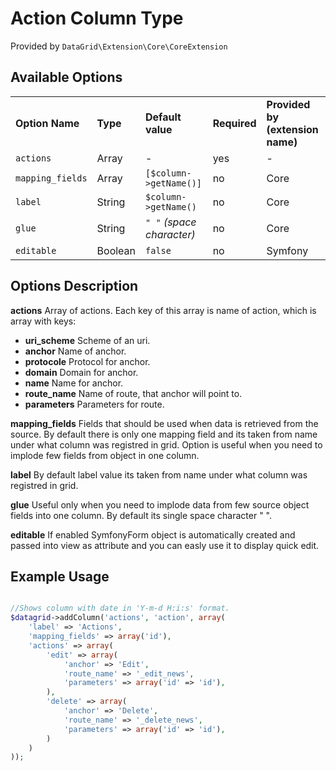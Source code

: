# Action Column Type #

Provided by ``DataGrid\Extension\Core\CoreExtension``

## Available Options ##

<table>
    <tr>
        <td>
            <b>Option Name</b>
        </td>
        <td>
            <b>Type</b>
        </td>
        <td>
            <b>Default value</b>
        </td>
        <td>
            <b>Required</b>
        </td>
        <td>
            <b>Provided by (extension name)</b>
        </td>
    </tr>
    <tr>
        <td>
            <code>actions</code>
        </td>
        <td>
            Array
        </td>
        <td>
            -
        </td>
        <td>
            yes
        </td>
        <td>
            -
        </td>
    </tr>
    <tr>
        <td>
            <code>mapping_fields</code>
        </td>
        <td>
            Array
        </td>
        <td>
            <code>[$column->getName()]</code>
        </td>
        <td>
            no
        </td>
        <td>
            Core
        </td>
    </tr>
    <tr>
        <td>
            <code>label</code>
        </td>
        <td>
            String
        </td>
        <td>
            <code>$column->getName()</code>
        </td>
        <td>
            no
        </td>
        <td>
            Core
        </td>
    </tr>
    <tr>
        <td>
            <code>glue</code>
        </td>
        <td>
            String
        </td>
        <td>
            <code>" "</code> <i>(space character)</i>
        </td>
        <td>
            no
        </td>
        <td>
            Core
        </td>
    </tr>
    <tr>
        <td>
            <code>editable</code>
        </td>
        <td>
            Boolean
        </td>
        <td>
            <code>false</code>
        </td>
        <td>
            no
        </td>
        <td>
            Symfony
        </td>
    </tr>
</table>

## Options Description ##

**actions** Array of actions. Each key of this array is name of action, which is array with keys:
- **uri_scheme** Scheme of an uri.
- **anchor** Name of anchor.
- **protocole** Protocol for anchor.
- **domain** Domain for anchor.
- **name** Name for anchor.
- **route_name** Name of route, that anchor will point to.
- **parameters** Parameters for route.

**mapping_fields** Fields that should be used when data is retrieved from the source. By default there is only one mapping 
field and its taken from name under what column was registred in grid. 
Option is useful when you need to implode few fields from object in one column. 

**label** By default label value its taken from name under what column was registred in grid. 

**glue** Useful only when you need to implode data from few source object fields into one column. By default its single space character " ". 

**editable** If enabled SymfonyForm object is automatically created and passed into view as attribute and you can easly use it to display quick edit.

## Example Usage ##

``` php

//Shows column with date in 'Y-m-d H:i:s' format.
$datagrid->addColumn('actions', 'action', array(
    'label' => 'Actions',
    'mapping_fields' => array('id'),
    'actions' => array(
        'edit' => array(
            'anchor' => 'Edit',
            'route_name' => '_edit_news',
            'parameters' => array('id' => 'id'),
        ),
        'delete' => array(
            'anchor' => 'Delete',
            'route_name' => '_delete_news',
            'parameters' => array('id' => 'id'),
        )
    )
));

```